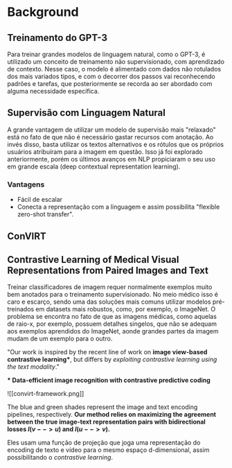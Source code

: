 # Background

## Treinamento do GPT-3

Para treinar grandes modelos de linguagem natural, como o GPT-3, é utilizado um conceito de treinamento não supervisionado, com aprendizado de contexto. Nesse caso, o modelo é alimentado com dados não rotulados dos mais variados tipos, e com o decorrer dos passos vai reconhecendo padrões e tarefas, que posteriormente se recorda ao ser abordado com alguma necessidade específica.

## Supervisão com Linguagem Natural

A grande vantagem de utilizar um modelo de supervisão mais "relaxado" está no fato de que não é necessário gastar recursos com anotação. Ao invés disso, basta utilizar os textos alternativos e os rótulos que os próprios usuários atribuíram para a imagem em questão. Isso já foi explorado anteriormente, porém os últimos avanços em NLP propiciaram o seu uso em grande escala (deep contextual representation learning).

### Vantagens

- Fácil de escalar
- Conecta a representação com a linguagem e assim possibilita "flexible zero-shot transfer".

## ConVIRT

## Contrastive Learning of Medical Visual Representations from Paired Images and Text

Treinar classificadores de imagem requer normalmente exemplos muito bem anotados para o treinamento supervisionado. No meio médico isso é caro e escarço, sendo uma das soluções mais comuns utilizar modelos pré-treinados em datasets mais robustos, como, por exemplo, o ImageNet. O problema se encontra no fato de que as imagens médicas, como aquelas de raio-x, por exemplo, possuem detalhes singelos, que não se adequam aos exemplos aprendidos do ImageNet, aonde grandes partes da imagem mudam de um exemplo para o outro.

"Our work is inspired by the recent line of work on **image view-based contrastive learning\***, but differs by *exploiting contrastive learning using the text modality*."

**\* Data-efficient image recognition with contrastive predictive coding**

![[convirt-framework.png]]

The blue and green shades represent the image and text encoding pipelines, respectively. **Our method relies on maximizing the agreement between the true image-text representation pairs with bidirectional losses $l(v-->u)$ and $l(u --> v)$.**

Eles usam uma função de projeção que joga uma representação do encoding de texto e vídeo para o mesmo espaço d-dimensional, assim possibilitando o *contrastive learning*.